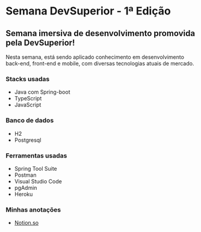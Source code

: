 # Semana DevSuperior - 1ª Edição

## Semana imersiva de desenvolvimento promovida pela DevSuperior!
Nesta semana, está sendo aplicado conhecimento em desenvolvimento back-end, front-end e mobile, com diversas tecnologias atuais de mercado.

### Stacks usadas
- Java com Spring-boot
- TypeScript
- JavaScript

### Banco de dados
- H2
- Postgresql

### Ferramentas usadas
- Spring Tool Suite
- Postman
- Visual Studio Code
- pgAdmin
- Heroku

### Minhas anotações
- [Notion.so](https://www.notion.so/analudias/Semana-DevSuperior-872507829157424f9129f4c324dec2ad)

